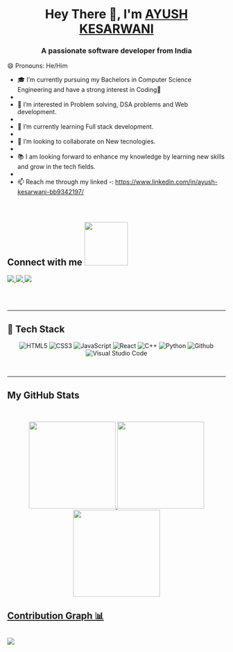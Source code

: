 <h1 align="center">Hey There 👋, I'm <a href="https://www.linkedin.com/in/ayush-kesarwani-bb9342197/"> AYUSH KESARWANI</a></h1>

<h3 align="center">A passionate software developer from India</h3>
😄 Pronouns: He/Him <br/>

- 🎓 I’m currently pursuing my Bachelors in Computer Science Engineering and have a strong interest in Coding💙 <br/>
-
- 👀 I’m interested in Problem solving, DSA problems and Web development. <br/>
- 
- 🌱 I’m currently learning Full stack development. <br/>
- 
- 💞️ I’m looking to collaborate on New tecnologies. <br/>
-
- 📚 I am looking forward to enhance my knowledge by learning new skills and grow in the tech fields. <br/>
-
- 📫 Reach me through my linked -: https://www.linkedin.com/in/ayush-kesarwani-bb9342197/


<!---
ayus786/ayus786 is a ✨ special ✨ repository because its `README.md` (this file) appears on your GitHub profile.
You can click the Preview link to take a look at your changes.
--->

<br/>
<h2>
    Connect with me <img src='https://raw.githubusercontent.com/ShahriarShafin/ShahriarShafin/main/Assets/handshake.gif' width="100px">
</h2>

<a href="https://www.linkedin.com/in/ayush-kesarwani-bb9342197">
  <img src="https://img.shields.io/badge/LinkedIn-0077B5?style=for-the-badge&logo=linkedin&logoColor=white" /> 
 </a> 
<a href="mailto:ayushkes123@gmail.com">
  <img src="https://img.shields.io/badge/Gmail-D14836?style=for-the-badge&logo=gmail&logoColor=white"   />
</a>
<a href="https://instagram.com/ore_wa_ayus">
  <img src="https://img.shields.io/badge/Instagram-EC7063?style=for-the-badge&logo=instagram&logoColor=white"   />
</a>

<br> <br>

<hr/>
<h2> 🥞 Tech Stack</h2>
<p align="center">
  
<img alt="HTML5" src="https://img.shields.io/badge/html5-%23fca9ae.svg?style=for-the-badge&logo=html5&logoColor=140200"/>
  
<img alt="CSS3" src="https://img.shields.io/badge/css3-%23ffd2ce.svg?style=for-the-badge&logo=css3&logoColor=140200"/>
  
<img alt="JavaScript" src="https://img.shields.io/badge/javascript-%23e4626b.svg?style=for-the-badge&logo=javascript&logoColor=%23F7DF1E"/>
  
<img alt="React" src="https://img.shields.io/badge/nodejs-%23f2ca61.svg?style=for-the-badge&logo=nodejs&logoColor=%2361DAFB"/>

<img alt="C++" src="https://img.shields.io/badge/cpp-%23e4626b.svg?style=for-the-badge&logo=java&logoColor=0000FF"/>
  
<img alt="Python" src="https://img.shields.io/badge/python-%23fca9ae.svg?style=for-the-badge&logo=python&logoColor=140200"/>
  
<img alt="Github" src="https://img.shields.io/badge/github-%23e4626b.svg?style=for-the-badge&logo=github&logoColor=140200"/>
  
<img alt="Visual Studio Code" src="https://img.shields.io/badge/Visual Studio Code-f2ca61.svg?style=for-the-badge&logo=visual-studio-code&logoColor=140200"/>

  </p>
<br>
<hr/>


<h2>My GitHub Stats</h2>
<br>
<p align="center">


  <a href="https://github.com/ayus786">
<img height="200em" src="https://github-readme-streak-stats.herokuapp.com/?user=ayus786&bg_color=ffefe7&text_color=140200&title_color=e4626b&border_color=ffd2ce&icon_color=e4626b"/>  
  <img height="200em" src="https://github-readme-stats.vercel.app/api?username=ayus786&show_icons=true&include_all_commits=true&count_private=true"/>
  <img height="200em" src="https://github-readme-stats.vercel.app/api/top-langs/?username=ayus786&layout=compact&langs_count=6"/>
</p>

## Contribution Graph 📊

<img
     src="https://activity-graph.herokuapp.com/graph?username=ayus786&theme=chartreuse-dark"
     />
---
<div align="center">

  </div>
